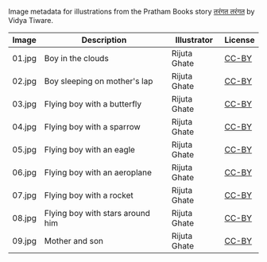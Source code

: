 Image metadata for illustrations from the Pratham Books story [तरंगत तरंगत](https://storyweaver.org.in/stories/838-tarangat-tarangat) by Vidya Tiware.

Image | Description | Illustrator | License
----- | ----------- | ----------- | -------
01.jpg | Boy in the clouds | Rijuta Ghate | [CC-BY](https://creativecommons.org/licenses/by/4.0/)
02.jpg | Boy sleeping on mother's lap | Rijuta Ghate | [CC-BY](https://creativecommons.org/licenses/by/4.0/)
03.jpg | Flying boy with a butterfly  | Rijuta Ghate | [CC-BY](https://creativecommons.org/licenses/by/4.0/)
04.jpg | Flying boy with a sparrow  | Rijuta Ghate | [CC-BY](https://creativecommons.org/licenses/by/4.0/)
05.jpg | Flying boy with an eagle | Rijuta Ghate | [CC-BY](https://creativecommons.org/licenses/by/4.0/)
06.jpg | Flying boy with an aeroplane | Rijuta Ghate | [CC-BY](https://creativecommons.org/licenses/by/4.0/)
07.jpg | Flying boy with a rocket | Rijuta Ghate | [CC-BY](https://creativecommons.org/licenses/by/4.0/)
08.jpg | Flying boy with stars around him | Rijuta Ghate | [CC-BY](https://creativecommons.org/licenses/by/4.0/)
09.jpg | Mother and son  | Rijuta Ghate | [CC-BY](https://creativecommons.org/licenses/by/4.0/)
